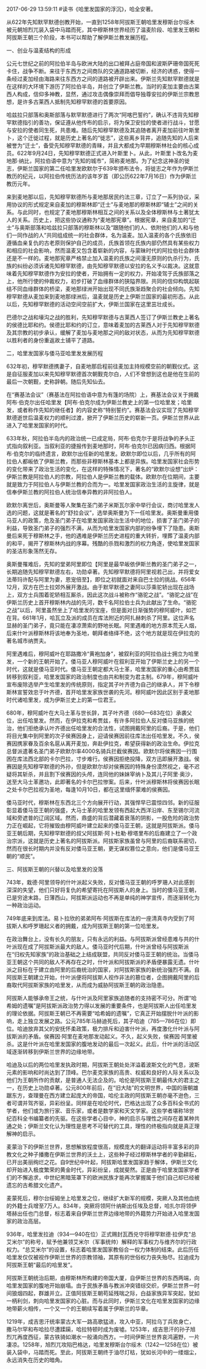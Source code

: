 2017-06-29 13:59:11
#读书《哈里发国家的浮沉》，哈全安著。

从622年先知默罕默德创教开始，一直到1258年阿拔斯王朝哈里发穆斯台尔绥木被元朝旭烈兀装入袋中马踏而死，其中穆斯林世界经历了温麦阶段、哈里发王朝和阿拔斯王朝三个阶段，本书可以帮助了解伊斯兰教发展历程。​

一、创业与温麦结构的形成

公元七世纪之前的阿拉伯半岛与欧洲大陆的出口被拜占庭帝国和波斯萨珊帝国死死卡住，战争不断。来往于东西方之间商队的交通道路被切断，经济的诱惑，使得一条经过麦加经由海路来往东西方之间的道路被开辟出来。伊斯兰先知默罕默德就是在这样的大环境下游历了阿拉伯半岛，并创立了伊斯兰教。当时的麦加主要由古莱西人构成，信仰多神教，显然，通过攻击偶像崇拜而倡导独尊安拉的伊斯兰宗教思想，是许多古莱西人抵制先知穆罕默德的首要原因。​

哈兹拉只部落和奥斯部落​与默罕默德进行了两次“阿喀巴誓约”，确认不违背先知穆罕默德指引的善功，保证遵从他传布的启示，将为保卫安拉的使者进行战斗，甘愿与安拉的使者同生死，共患难。随后先知穆罕默德及其追随者离开麦加前往叶斯里卜，这个迁徙过程，就是历史上著名的“徙志”，这些离乡背井，追随先知的人后来被誉为“迁士”，备受先知穆罕默德的青睐，并且大都成为早期穆斯林社会的核心成员。622年9月24日，先知穆罕默德正式进入叶斯里卜。从此，叶斯里卜改名为麦地那·纳比，阿拉伯语中意为“先知的城市”，简称麦地那。为了纪念这神圣的徙志，伊斯兰国家的第二任哈里发欧默尔于639年颁布法令，将徙志之年作为伊斯兰教历的纪元，以阿拉伯传统历法的该年岁首（即公历622年7月16日）作为伊斯兰教历元年。

来到麦地那以后，先知穆罕默德所与麦地那居民约法三章，订立了一系列协议，采用协议的形式规定来自麦加的穆斯林即“迁士”与麦地那的穆斯林即“辅士”之间的关系。与此同时，也规定了麦地那穆斯林相互之间的关系以及全体穆斯林与土著犹太人的关系。历史上，把这些协议通称为“麦地那宪章”。​根据宪章，来自麦加的“迁士”与奥斯部落和哈兹拉只部落的穆斯林以及“跟随他们的人、依附他们的人和与他们一同作战的人”共同组成统一的社会群体，名为温麦。加入温麦的各个氏族依旧遵循血亲复仇的古老原则保护自己的成员，氏族首领在氏族内部仍然具有某些权力和相应的社会影响，然而温麦又包含着崭新的内容，与蒙昧时代的阿拉伯社会群体还是不一样的。麦地那宪章严格禁止加入温麦的氏族之间漫无原则的仇杀行为，氏族的纠纷必须诉诸先知穆罕默德，由先知穆罕默德以安拉的名义予以裁决。这就意味着先知穆罕默德作为安拉的使者，开始拥有一定的权力，开始凌驾于氏族部落之上，他所行使的仲裁权力，初步打破了血缘群体的狭隘界限。共同的信仰构筑起联结不同血缘群体的桥梁，麦地那绿洲开始出现不同氏族渐趋聚合的社会倾向。先知穆罕默德从麦加来到麦地那绿洲后，温麦就是历史上伊斯兰国家的最初形态。从此以后，先知穆罕默德的活动空间空前扩大，伊斯兰国家在这里茁壮成长。

巴德尔之战和壕沟之战的胜利，​先知穆罕默德与古莱西人签订了伊斯兰教史上著名的侯德比耶和约。侯德比耶和约的订立，意味着麦加的古莱西人对于先知穆罕默德及其宗教的初步承认，缓解了麦加与麦地那之间的敌对状态，从而为先知穆罕默德以胜利者的身份重返故土铺平了道路。

二，哈里发国家与倭马亚哈里发发展历程

632年初，穆罕默德携妻子，自麦地那启程前往麦加主持规模空前的朝觐仪式。这是自征服麦加以来先知穆罕默德首次朝觐克尔白，人们不曾想到这也是他在生前的最后一次朝觐，史称辞朝​。随后先知仙去。

在“赛基法会议”（赛基法在阿拉伯语中意为有篷的场院）上，赛基法会议关于拥戴阿布·伯克尔出任哈里发【阿布·伯克尔成为伊斯兰教史上的第一位哈里发；哈里发，或者称作先知的继任者】的内容史称“特别誓约”。赛基法会议实现了先知穆罕默德逝世后温麦权力的顺利过渡，掀开了伊斯兰历史的崭新一页。伊斯兰世界从此进入了哈里发国家的时代。

633年秋，阿拉伯半岛内的政治统一已成定局，阿布·伯克尔于是将战争的矛头正式指向叙利亚。​当叙利亚的捷报传到麦地那时，阿布·伯克尔已因病归西。根据阿布·伯克尔的临终遗言，欧默尔出任新的哈里发。欧默尔即位以后，几乎所有的阿拉伯人都皈依了伊斯兰教，而那些非穆斯林基本上都是异族。哈里发国家社会形势的变化带来了政治生活的变化，在这样的特殊情况下，著名的“欧默尔设想”出炉：伊斯兰教是阿拉伯人的宗教，阿拉伯人是伊斯兰教的载体。欧默尔在位期间，主要就是致力于阿拉伯人与伊斯兰教的合而为一。哈里发国家政治生活的主旋律，就是信奉伊斯兰教的阿拉伯人统治信奉异教的非阿拉伯人。

​欧默尔离世后，奥斯曼等人聚集在圣门弟子米斯瓦尔家中举行会议，商讨哈里发人选的问题，这就是著名的“舒拉会议”，选举奥斯曼为下一任哈里发。奥斯曼重用倭马亚人的政策，危及圣门弟子在哈里发国家政治生活中的地位，损害了圣门弟子的利益，导致圣门弟子的强烈不满，从而为哈里发国家内部的纷争埋下了隐患。奥斯曼后来死于穆斯林之手，他的遇难是伊斯兰历史进程的重大转折，埋葬了温麦内部的和平，揭开了穆斯林内战的序幕。残酷的杀戮和激烈的权力角逐，使哈里发国家的圣洁形象荡然无存。

奥斯曼罹难后，先知的堂弟阿里即位【阿里是最早皈依伊斯兰教的圣门弟子之一，长期追随先知穆罕默德左右，功勋卓著。先知穆罕默德将阿里视若己出，并将爱女法蒂玛许配与阿里为妻，恩宠倍至】，即位之初就面对来自巴士拉的挑战。656年12月，双方在巴士拉郊外展开激战。由于默罕默德之妻阿以莎乘驼轿出现在战场上，双方士兵围着驼轿相互厮杀，因此这次战斗被称作“骆驼之战”。“骆驼之战”在伊斯兰历史上首开穆斯林内战的先河，数千名阿拉伯士兵为此献出了生命。“骆驼之战”以后，阿里虽然坐上了哈里发的宝座，但是面对日渐强势的穆阿威叶，如芒在背。661年1月，哈瓦立及派的成员在库法附近的阿扎赫刺杀了阿里。这位声名显赫的圣门弟子，竟只能在凄凉萧索的野地长眠。阿里遇难的地方原本荒无人烟，后来什叶派穆斯林将该地奉为圣地，朝拜者络绎不绝，这个地方就是现在伊拉克的著名城市纳贾夫。

阿里遇难后，穆阿威叶在耶路撒冷“黄袍加身”，被叙利亚的阿拉伯战士拥立为哈里发，一个新的王朝开始了。​倭马亚人穆阿威叶在叙利亚开始了伊斯兰史上的另一个时代，这就是倭马亚时代。倭马亚王朝定都大马士革，哈里发国家的重心由希贾兹转移到叙利亚，哈里发国家的政治制度也由共和制变为君主制。679年，穆阿威叶宣布废除选举产生哈里发的传统原则，指定其子叶齐德为自己的继承人，并下令穆斯林宣誓效忠于叶齐德，首开哈里发家族世袭的先河。穆阿威叶因此区别于麦地那时代诸哈里发，成为伊斯兰史上的第一位君王。

680年，穆阿威叶在大马士革与世长辞，其子叶齐德（680—683在位）承袭父位，出任哈里发。然而，在伊拉克和希贾兹，有许多阿拉伯人反对倭马亚族的统治，他们拒绝承认叶齐德出任哈里发的合法性，试图拥戴阿里的后裔。于是，他们将目光集中到阿里的次子侯赛因身上，迎请侯赛因前往库法出任哈里发。不久，侯赛因携家眷及百余名扈从离开麦加，奔赴伊拉克，希望获得新的政治生命。伊拉克总督派遣著名圣门弟子欧默尔率4000名骑兵拦截侯赛因。欧默尔将侯赛因一行围困在库法西北部的卡尔巴拉，寸步难行。侯赛因拒绝投降，双方迅即展开激战。侯赛因是先知穆罕默德的外孙，但是欧默尔却对侯赛因的特殊身份漠然视之，毫不迟疑将其斩杀，并且割下侯赛因的头颅，连同他的妹妹宰纳卜及其儿子阿里·奥沙，送至大马士革邀功，此即著名的卡尔巴拉惨案。后来，什叶派穆斯林将侯赛因长眠之处卡尔巴拉视为圣地，每逢10月10日，都在这里缅怀蒙难的侯赛因。

倭马亚时代，穆斯林在东西北三个方向展开行动，其强悍早已震惊四邻。新的征服彰显着倭马亚王朝的强盛，大马士革的哈里发领有西起大西洋沿岸、东至锡尔河流域和旁遮普的辽阔区域。然而，鼎盛的背后潜藏着衰落的阴影，一股危险的政治势力正在崛起，它将摧毁由穆阿威叶建立起来的倭马亚王朝，这就是阿拔斯派。​倭马亚王朝后期，先知穆罕默德的叔父阿拔斯·阿卜杜勒·穆塔里布的后裔建立了一个政治宗派，这就是历史上著名的阿拔斯派。阿拔斯家族虽曾与阿里的后裔联系密切，然而在很长时期内并没有反对倭马亚王朝，更无谋权篡位之意向，他们是倭马亚王朝的“顺民”。

三、阿拔斯王朝的兴替以及哈里发的没落

743年，栽德·阿里领导的什叶派起义失败，反对倭马亚王朝的呼罗珊人对此感到深深的失望，他们只好将复仇的希望寄托在阿拔斯人的身上。当时的倭马亚王朝，已是穷途末路，日薄西山，阿拔斯派运动也不再是单纯的神学宣传，而逐渐转化为一种政治运动​。

749年底来到库法。易卜拉欣的弟弟阿布·阿拔斯在库法的一座清真寺内受到了阿拔斯人和呼罗珊起义者的拥戴，成为阿拔斯王朝的第一位哈里发。​

在政治舞台上，没有长久的朋友，只有永远的利益。与阿拔斯派曾经患难与共的什叶派现在成了阿拔斯派最大的敌人。倭马亚时代后期，什叶派曾经与阿拔斯派在“归权先知家族”的政治基础之上结成联盟，共同反对倭马亚王朝的统治。当倭马亚王朝这个共同的敌人不再存在之时，什叶派和阿拔斯派的矛盾便暴露无遗。什叶派之目标在于建立由阿里的后裔统治的国家，对阿拔斯家族的新统治强烈不满。自阿拔斯王朝建立开始，什叶派便将阿拔斯人视作非法的篡位者，企图拥戴阿里的后裔取代阿拔斯家族的哈里发，从而成为威胁阿拔斯王朝的政治隐患。​

阿拔斯人能够承帝王之统，与什叶派及阿里家族追随者的支持密不可分。所谓“哈希姆的遗嘱”是阿拔斯派政治势力得以发展的重要条件，也是阿拔斯人出任哈里发的理论依据。​阿拔斯王朝已不再需要“哈希姆的遗嘱”，它真正开始摆脱什叶派的影响，走上独立发展之路。公元785年马赫迪死后，其子哈迪（785—786在位）即位。哈迪放弃其父的安抚怀柔政策，极力排斥和迫害什叶派，再度激化什叶派与阿拔斯派的矛盾。侯赛因·阿里在麦地那发动起义。不久，起义失败，侯赛因·阿里被杀。这是什叶派在哈里发国家的腹地发动的最后一次起义。此后，什叶派的活动区域逐渐转移到伊斯兰世界的边缘地带。

哈迪及以后的两位哈里发执政时期，阿拔斯王朝处处洋溢着波斯文化的气息，波斯元素的影响和时尚达到了顶峰。巴尔麦克家族的高贵、权威和良好的人际关系以及他们为王朝所作的贡献，是普通人无法企及的。哈伦是阿拔斯王朝最伟大的君主之一，在历史上功勋卓著。公元800年前后，在“旧大陆”的文明世界，中国的唐朝雄踞东方，查理曼在西方建立起庞大的帝国，哈伦主政的阿拔斯王朝亦毫不逊色，三者可谓并驾齐驱，异彩纷呈。同样是在哈伦时代，巴格达出现了众多百科全书式的学者，他们或为旅行家、音乐家，或者是数学家和天文学家。这些学者堪称18世纪百科全书编纂者的先驱。在这些学者心目中，神的启示与理性之间存在着某种共通之处；伊斯兰文化认为理性是思考不可替代的工具，理性的终极指向就是真正理解神的启示。

麦蒙治下的伊斯兰世界，思想解放程度很高，规模庞大的翻译运动将丰富多彩的异教文化之种子播撒在伊斯兰世界的沃土上，这些种子经过穆斯林学者的辛勤耕耘，已开出美丽绚烂之花。自9世纪中叶起，阿拔斯哈里发国家趋于解体，伊斯兰文化却开始进入极度繁荣的黄金时代，异彩纷呈，成就斐然。正是由于哈里发国家学者们的不懈追求，中世纪黑暗笼罩下的欧洲民族才能再次掌握属于他们自己却已经被遗忘的古希腊文化遗产。

麦蒙死后，穆尔台绥姆坐上哈里发之位，继续扩大新军的规模，突厥人及其他血统的外籍士兵增至7万人。834年，突厥将领阿什纳斯出任埃及总督，哈扎尔将领伊塔赫出任也门总督，标志着来自伊斯兰世界边缘地带的外籍势力开始进入哈里发国家的政治高层。

936年，哈里发拉迪（934—940在位）正式赐封瓦西兑守将穆罕默德·拉伊克“总艾米尔”的称号，赋予他兼领艾米尔（军事统帅）解释的军事权力与维齐尔的行政权力。“总艾米尔”的设置，标志着哈里发国家教俗合一权力体制的结束。此后历任哈里发仅仅被视作伊斯兰世界的宗教领袖，其原有的世俗权力丧失殆尽。拉迪成为阿拔斯王朝“最后的哈里发”。

阿拔斯王朝统治后期，由穆斯林所构建的帝国大厦，自伊斯兰世界的东西两端，向哈里发国家的腹地开始崩塌。由于民族矛盾与教派冲突错综交织，伊斯兰世界一时间狼烟四起，群雄并立。正值阿拔斯王朝苟延残喘之际，白益家族异军突起，犹如一柄利剑，刺向哈里发国家的心脏。而与此同时，伊斯兰文化在哈里发国家的边缘地带薪火相传，一个又一个的王朝续写着属于伊斯兰的华章。​

1219年，成吉思汗统率蒙古大军一路高歌猛进，攻入中亚，阿拉乌丁兵败身亡，撒马尔罕和布哈拉尽遭蹂躏，哈拉特顿时成为废墟。1253年，成吉思汗的孙子旭烈兀再度西征，蒙古铁骑如潮水一般涌向西方。一时间伊斯兰世界哀鸿遍野，一片凄凉。1258年，旭烈兀攻陷巴格达，哈里发穆斯台尔绥木（1242—1258在位）被装入袋中，马踏而死。至此，阿拔斯王朝终于油尽灯枯，犹如长河中的一缕烟尘，永远消失在历史的暗角。